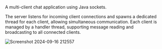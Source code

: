 A multi-client chat application using Java sockets. 

The server listens for incoming client connections and spawns a dedicated thread for each client, allowing simultaneous communication. 
Each client is managed by a handler thread, supporting message reading and broadcasting to all connected clients.

![Screenshot 2024-09-16 212557](https://github.com/user-attachments/assets/ef7c987d-d604-458b-acd2-9b4044a9b886)
